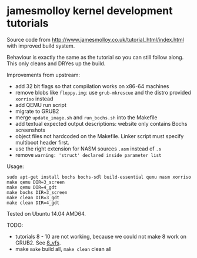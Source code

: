 # jamesmolloy kernel development tutorials

Source code from <http://www.jamesmolloy.co.uk/tutorial_html/index.html> with improved build system.

Behaviour is exactly the same as the tutorial so you can still follow along. This only cleans and DRYes up the build.

Improvements from upstream:

- add 32 bit flags so that compilation works on x86-64 machines
- remove blobs like `floppy.img`: use `grub-mkrescue` and the distro provided `xorriso` instead
- add QEMU run script
- migrate to GRUB2
- merge `update_image.sh` and `run_bochs.sh` into the Makefile
- add textual expected output descriptions: website only contains Bochs screenshots
- object files not hardcoded on the Makefile. Linker script must specify multiboot header first.
- use the right extension for NASM sources `.asm` instead of `.s`
- remove `warning: 'struct' declared inside parameter list`

Usage:

    sudo apt-get install bochs bochs-sdl build-essential qemu nasm xorriso
    make qemu DIR=3_screen
    make qemu DIR=4_gdt
    make bochs DIR=3_screen
    make clean DIR=3_gdt
    make clean DIR=4_gdt

Tested on Ubuntu 14.04 AMD64.

TODO:

- tutorials 8 - 10 are not working, because we could not make 8 work on GRUB2. See [8_vfs](8_vfs/README.md).
- make `make` build all, `make clean` clean all
